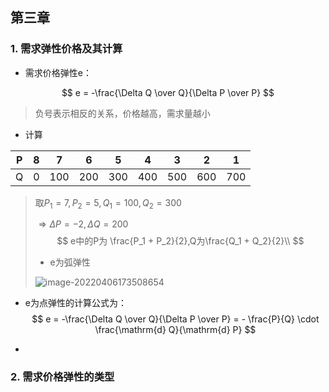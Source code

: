 ## 第三章

### 1. 需求弹性价格及其计算

- 需求价格弹性e：

$$
e = -\frac{\Delta Q \over Q}{\Delta P \over P}
$$

> 负号表示相反的关系，价格越高，需求量越小

- 计算

| P    | 8    | 7    | 6    | 5    | 4    | 3    | 2    | 1    |
| ---- | ---- | ---- | ---- | ---- | ---- | ---- | ---- | ---- |
| Q    | 0    | 100  | 200  | 300  | 400  | 500  | 600  | 700  |

> 取$P_1 = 7, P_2 = 5, Q_1 = 100, Q_2 = 300$
>
> $\Longrightarrow \Delta P = -2, \Delta Q = 200$ 
> $$
> e中的P为 \frac{P_1 + P_2}{2},Q为\frac{Q_1 + Q_2}{2}\\
> $$
>
> - e为弧弹性
>
> ![image-20220406173508654](C:/Users/Lol%27lins/AppData/Roaming/Typora/typora-user-images/image-20220406173508654.png)



- e为点弹性的计算公式为：
  $$
  e = -\frac{\Delta Q \over Q}{\Delta P \over P} = - \frac{P}{Q} \cdot \frac{\mathrm{d} Q}{\mathrm{d} P}
  $$

- 

### 2. 需求价格弹性的类型













